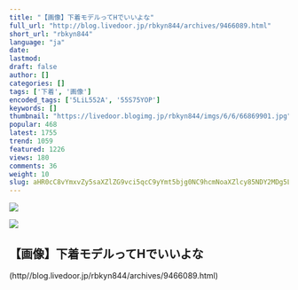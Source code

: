 ```yaml
---
title: "【画像】下着モデルってHでいいよな"
full_url: "http://blog.livedoor.jp/rbkyn844/archives/9466089.html"
short_url: "rbkyn844"
language: "ja"
date: 
lastmod: 
draft: false
author: []
categories: []
tags: ['下着', '画像']
encoded_tags: ['5LiL552A', '55S75YOP']
keywords: []
thumbnail: "https://livedoor.blogimg.jp/rbkyn844/imgs/6/6/66869901.jpg"
popular: 468
latest: 1755
trend: 1059
featured: 1226
views: 180
comments: 36
weight: 10
slug: aHR0cC8vYmxvZy5saXZlZG9vci5qcC9yYmt5bjg0NC9hcmNoaXZlcy85NDY2MDg5Lmh0bWw=
---
```


![](https://livedoor.blogimg.jp/rbkyn844/imgs/6/6/66869901.jpg)

<div><img src='http//blog.livedoor.jp/rbkyn844/ftp/sensei-fikergh.png'> <p class='article-title'> <h2 class='article-title'>【画像】下着モデルってHでいいよな</h2> </p> </div>

(http//blog.livedoor.jp/rbkyn844/archives/9466089.html)
